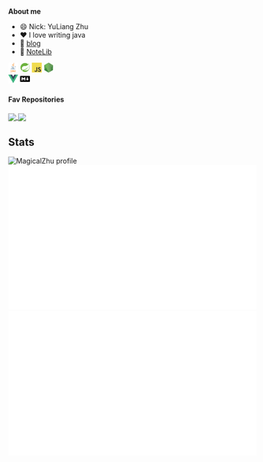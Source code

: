 
**About me**
- 😄 Nick: YuLiang Zhu
- ❤️ I love writing java
- 💬 [blog](https://blog.huakucha.top)
- 💬 [NoteLib](https://www.huakucha.top)

<code><img height="20" src="https://raw.githubusercontent.com/github/explore/5b3600551e122a3277c2c5368af2ad5725ffa9a1/topics/java/java.png"></code>
<code><img height="20" src="https://raw.githubusercontent.com/github/explore/80688e429a7d4ef2fca1e82350fe8e3517d3494d/topics/spring-boot/spring-boot.png"></code>
<code><img height="20" src="https://raw.githubusercontent.com/github/explore/80688e429a7d4ef2fca1e82350fe8e3517d3494d/topics/javascript/javascript.png"></code>
<code><img height="20" src="https://raw.githubusercontent.com/github/explore/80688e429a7d4ef2fca1e82350fe8e3517d3494d/topics/nodejs/nodejs.png"></code>    
<code><img height="20" src="https://raw.githubusercontent.com/github/explore/80688e429a7d4ef2fca1e82350fe8e3517d3494d/topics/vue/vue.png"></code>
<code><img height="20" src="https://raw.githubusercontent.com/github/explore/80688e429a7d4ef2fca1e82350fe8e3517d3494d/topics/markdown/markdown.png"></code>

#### Fav Repositories


<a href="https://github.com/MagicalZhu/NoteLib">
  <img align="center" src="https://github-readme-stats.vercel.app/api/pin/?theme=github_light&show_owner=true&username=MagicalZhu&repo=NoteLib" />
</a>
<a href="https://github.com/MagicalZhu/hello-algorithm">
  <img align="center" src="https://github-readme-stats.vercel.app/api/pin/?username=MagicalZhu&repo=hello-algorithm&theme=github_light" />
</a>


## Stats

![MagicalZhu profile](https://github-profile-summary-cards.vercel.app/api/cards/profile-details?username=MagicalZhu&theme=github_dark)
![](https://github.com/MagicalZhu/github-stats/blob/master/generated/overview.svg)
![](https://github.com/MagicalZhu/github-stats/blob/master/generated/languages.svg)

